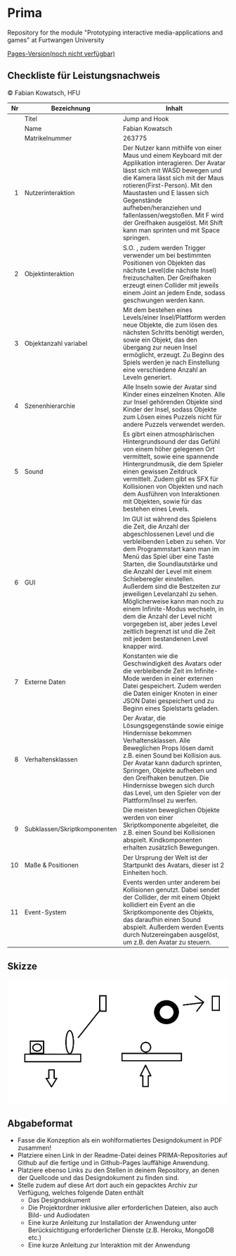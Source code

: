 # Prima

Repository for the module "Prototyping interactive media-applications and games" at Furtwangen University

[Pages-Version(noch nicht verfügbar)](#)

## Checkliste für Leistungsnachweis

© Fabian Kowatsch, HFU

|  Nr | Bezeichnung                  | Inhalt                                                                                                                                                                                                                                                                                                                                                                                                                                                                                                                                                           |
| --: | ---------------------------- | ---------------------------------------------------------------------------------------------------------------------------------------------------------------------------------------------------------------------------------------------------------------------------------------------------------------------------------------------------------------------------------------------------------------------------------------------------------------------------------------------------------------------------------------------------------------- |
|     | Titel                        | Jump and Hook                                                                                                                                                                                                                                                                                                                                                                                                                                                                                                                                                    |
|     | Name                         | Fabian Kowatsch                                                                                                                                                                                                                                                                                                                                                                                                                                                                                                                                                  |
|     | Matrikelnummer               | 263775                                                                                                                                                                                                                                                                                                                                                                                                                                                                                                                                                           |
|   1 | Nutzerinteraktion            | Der Nutzer kann mithilfe von einer Maus und einem Keyboard mit der Applikation interagieren. Der Avatar lässt sich mit WASD bewegen und die Kamera lässt sich mit der Maus rotieren(First-Person). Mit den Maustasten und E lassen sich Gegenstände aufheben/heranziehen und fallenlassen/wegstoßen. Mit F wird der Greifhaken ausgelöst. Mit Shift kann man sprinten und mit Space springen.                                                                                                                                                                    |
|   2 | Objektinteraktion            | S.O. , zudem werden Trigger verwender um bei bestimmten Positionen von Objekten das nächste Level(die nächste Insel) freizuschalten. Der Greifhaken erzeugt einen Collider mit jeweils einem Joint an jedem Ende, sodass geschwungen werden kann.                                                                                                                                                                                                                                                                                                                |
|   3 | Objektanzahl variabel        | Mit dem bestehen eines Levels/einer Insel/Plattform werden neue Objekte, die zum lösen des nächsten Schritts benötigt werden, sowie ein Objekt, das den übergang zur neuen Insel ermöglicht, erzeugt. Zu Beginn des Spiels werden je nach Einstellung eine verschiedene Anzahl an Leveln generiert.                                                                                                                                                                                                                                                                        |
|   4 | Szenenhierarchie             | Alle Inseln sowie der Avatar sind Kinder eines einzelnen Knoten. Alle zur Insel gehörenden Objekte sind Kinder der Insel, sodass Objekte zum Lösen eines Puzzels nicht für andere Puzzels verwendet werden.                                                                                                                                                                                                                                                                                                                                                      |
|   5 | Sound                        | Es gibrt einen atmosphärischen Hintergrundsound der das Gefühl von einem höher gelegenen Ort vermittelt, sowie eine spannende Hintergrundmusik, die dem Spieler einen gewissen Zeitdruck vermittelt. Zudem gibt es SFX für Kollisionen von Objekten und nach dem Ausführen von Interaktionen mit Objekten, sowie für das bestehen eines Levels.                                                                                                                                                                                                                  |
|   6 | GUI                          | Im GUI ist während des Spielens die Zeit, die Anzahl der abgeschlossenen Level und die verbleibenden Leben zu sehen. Vor dem Programmstart kann man im Menü das Spiel über eine Taste Starten, die Soundlautstärke und die Anzahl der Level mit einem Schieberegler einstellen. Außerdem sind die Bestzeiten zur jeweiligen Levelanzahl zu sehen. Möglicherweise kann man noch zu einem Infinite-Modus wechseln, in dem die Anzahl der Level nicht vorgegeben ist, aber jedes Level zeitlich begrenzt ist und die Zeit mit jedem bestandenen Level knapper wird. |
|   7 | Externe Daten                | Konstanten wie die Geschwindigkeit des Avatars oder die verbleibende Zeit im Infinite-Mode werden in einer externen Datei gespeichert. Zudem werden die Daten einiger Knoten in einer JSON Datei gespeichert und zu Beginn eines Spielstarts geladen.                                                                                                                                                                                                                                                                                                            |
|   8 | Verhaltensklassen            | Der Avatar, die Lösungsgegenstände sowie einige Hindernisse bekommen Verhaltensklassen. Alle Beweglichen Props lösen damit z.B. einen Sound bei Kollision aus. Der Avatar kann dadurch sprinten, Springen, Objekte aufheben und den Greifhaken benutzen. Die Hindernisse bwegen sich durch das Level, um den Spieler von der Plattform/Insel zu werfen.                                                                                                                                                                                                          |
|   9 | Subklassen/Skriptkomponenten | Die meisten beweglichen Objekte werden von einer Skriptkomponente abgeleitet, die z.B. einen Sound bei Kollisionen abspielt. Kindkomponenten erhalten zusätzlich Bewegungen.                                                                                                                                                                                                                                                                                                                                                                                     |
|  10 | Maße & Positionen            | Der Ursprung der Welt ist der Startpunkt des Avatars, dieser ist 2 Einheiten hoch.                                                                                                                                                                                                                                                                                                                                                                                                                                                                               |
|  11 | Event-System                 | Events werden unter anderem bei Kollisionen genutzt. Dabei sendet der Collider, der mit einem Objekt kollidiert ein Event an die Skriptkomponente des Objekts, das daraufhin einen Sound abspielt. Außerdem werden Events durch Nutzereingaben ausgelöst, um z.B. den Avatar zu steuern.                                                                                                                                                                                                                                                                         |

## Skizze

![Skizze](Design/Skizze.png?raw=true "Skizze")

## Abgabeformat

- Fasse die Konzeption als ein wohlformatiertes Designdokument in PDF zusammen!
- Platziere einen Link in der Readme-Datei deines PRIMA-Repositories auf Github auf die fertige und in Github-Pages lauffähige Anwendung.
- Platziere ebenso Links zu den Stellen in deinem Repository, an denen der Quellcode und das Designdokument zu finden sind.
- Stelle zudem auf diese Art dort auch ein gepacktes Archiv zur Verfügung, welches folgende Daten enthält
  - Das Designdokument
  - Die Projektordner inklusive aller erforderlichen Dateien, also auch Bild- und Audiodaten
  - Eine kurze Anleitung zur Installation der Anwendung unter Berücksichtigung erforderlicher Dienste (z.B. Heroku, MongoDB etc.)
  - Eine kurze Anleitung zur Interaktion mit der Anwendung
